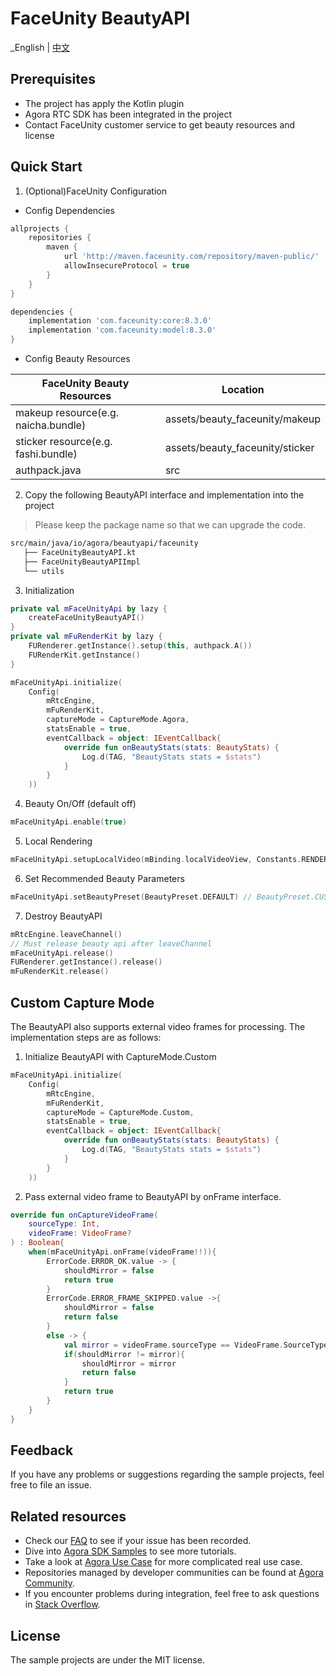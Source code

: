 # FaceUnity BeautyAPI

_English | [中文](README.zh.md)

## Prerequisites
- The project has apply the Kotlin plugin
- Agora RTC SDK has been integrated in the project
- Contact FaceUnity customer service to get beauty resources and license

## Quick Start
1. (Optional)FaceUnity Configuration
- Config Dependencies
```groovy
allprojects {
    repositories {
        maven {
            url 'http://maven.faceunity.com/repository/maven-public/'
            allowInsecureProtocol = true
        }
    }
}

dependencies {
    implementation 'com.faceunity:core:8.3.0'
    implementation 'com.faceunity:model:8.3.0'
}
```
- Config Beauty Resources

| FaceUnity Beauty Resources          | Location                        |
|-------------------------------------|---------------------------------|
| makeup resource(e.g. naicha.bundle) | assets/beauty_faceunity/makeup  |
| sticker resource(e.g. fashi.bundle) | assets/beauty_faceunity/sticker |
| authpack.java                       | src                             |


2. Copy the following BeautyAPI interface and implementation into the project
> Please keep the package name so that we can upgrade the code.
```xml
src/main/java/io/agora/beautyapi/faceunity
   ├── FaceUnityBeautyAPI.kt
   ├── FaceUnityBeautyAPIImpl
   └── utils
```



3. Initialization
```kotlin
private val mFaceUnityApi by lazy {
    createFaceUnityBeautyAPI()
}
private val mFuRenderKit by lazy {
    FURenderer.getInstance().setup(this, authpack.A())
    FURenderKit.getInstance()
}

mFaceUnityApi.initialize(
    Config(
        mRtcEngine,
        mFuRenderKit,
        captureMode = CaptureMode.Agora,
        statsEnable = true,
        eventCallback = object: IEventCallback{
            override fun onBeautyStats(stats: BeautyStats) {
                Log.d(TAG, "BeautyStats stats = $stats")
            }
        }
    ))
```

4. Beauty On/Off (default off)
```kotlin
mFaceUnityApi.enable(true)
```

5. Local Rendering
```kotlin
mFaceUnityApi.setupLocalVideo(mBinding.localVideoView, Constants.RENDER_MODE_FIT)
```

6. Set Recommended Beauty Parameters
```kotlin
mFaceUnityApi.setBeautyPreset(BeautyPreset.DEFAULT) // BeautyPreset.CUSTOM：Close Recommended Beauty
```

7. Destroy BeautyAPI
```kotlin
mRtcEngine.leaveChannel()
// Must release beauty api after leaveChannel
mFaceUnityApi.release()
FURenderer.getInstance().release()
mFuRenderKit.release()
```

## Custom Capture Mode
The BeautyAPI also supports external video frames for processing. The implementation steps are as follows:

1. Initialize BeautyAPI with CaptureMode.Custom
```kotlin
mFaceUnityApi.initialize(
    Config(
        mRtcEngine,
        mFuRenderKit,
        captureMode = CaptureMode.Custom,
        statsEnable = true,
        eventCallback = object: IEventCallback{
            override fun onBeautyStats(stats: BeautyStats) {
                Log.d(TAG, "BeautyStats stats = $stats")
            }
        }
    ))
```
2. Pass external video frame to BeautyAPI by onFrame interface.
```kotlin
override fun onCaptureVideoFrame(
    sourceType: Int,
    videoFrame: VideoFrame?
) : Boolean{
    when(mFaceUnityApi.onFrame(videoFrame!!)){
        ErrorCode.ERROR_OK.value -> {
            shouldMirror = false
            return true
        }
        ErrorCode.ERROR_FRAME_SKIPPED.value ->{
            shouldMirror = false
            return false
        }
        else -> {
            val mirror = videoFrame.sourceType == VideoFrame.SourceType.kFrontCamera
            if(shouldMirror != mirror){
                shouldMirror = mirror
                return false
            }
            return true
        }
    }
}
```

## Feedback

If you have any problems or suggestions regarding the sample projects, feel free to file an issue.

## Related resources

- Check our [FAQ](https://docs.agora.io/en/faq) to see if your issue has been recorded.
- Dive into [Agora SDK Samples](https://github.com/AgoraIO) to see more tutorials.
- Take a look at [Agora Use Case](https://github.com/AgoraIO-usecase) for more complicated real use
  case.
- Repositories managed by developer communities can be found
  at [Agora Community](https://github.com/AgoraIO-Community).
- If you encounter problems during integration, feel free to ask questions
  in [Stack Overflow](https://stackoverflow.com/questions/tagged/agora.io).

## License

The sample projects are under the MIT license.